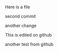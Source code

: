 Here is a file

second commit

another change


This is edited on github


another test from github
